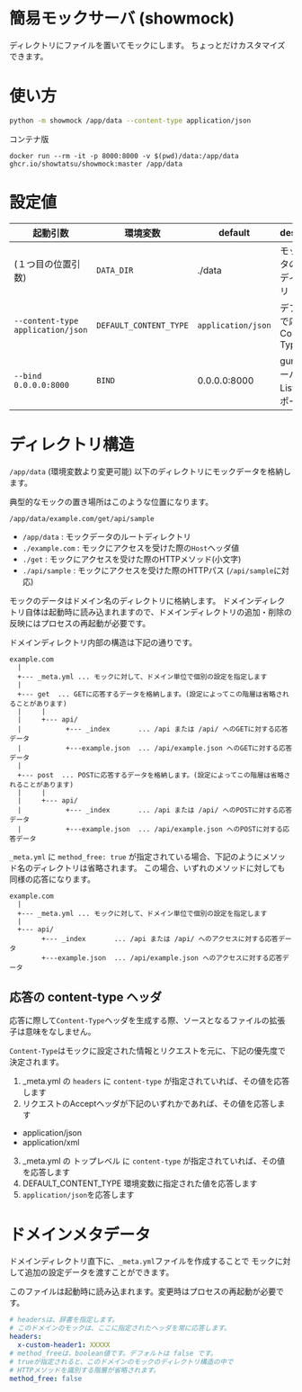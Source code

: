 # 簡易モックサーバ (showmock)

ディレクトリにファイルを置いてモックにします。
ちょっとだけカスタマイズできます。

# 使い方

```sh
python -m showmock /app/data --content-type application/json
```

コンテナ版

```
docker run --rm -it -p 8000:8000 -v $(pwd)/data:/app/data ghcr.io/showtatsu/showmock:master /app/data
```


# 設定値

| 起動引数  | 環境変数    | default          | description                  |
| --------- | -------------------- | ---------------- | ---------------------------- |
| (１つ目の位置引数) | `DATA_DIR`    | ./data         | モックデータのルートディレクトリ |
| `--content-type application/json`  | `DEFAULT_CONTENT_TYPE` | `application/json` | デフォルトで応答するContent-Type |
| `--bind 0.0.0.0:8000` | `BIND`     | 0.0.0.0:8000   | gunicornサーバがListenするポート |

# ディレクトリ構造

`/app/data` (環境変数より変更可能) 以下のディレクトリにモックデータを格納します。

典型的なモックの置き場所はこのような位置になります。

`/app/data/example.com/get/api/sample`

- `/app/data`   : モックデータのルートディレクトリ
- `./example.com` : モックにアクセスを受けた際の`Host`ヘッダ値
- `./get`         : モックにアクセスを受けた際のHTTPメソッド(小文字)
- `./api/sample` : モックにアクセスを受けた際のHTTPパス (`/api/sample`に対応)

モックのデータはドメイン名のディレクトリに格納します。
ドメインディレクトリ自体は起動時に読み込まれますので、ドメインディレクトリの追加・削除の反映にはプロセスの再起動が必要です。

ドメインディレクトリ内部の構造は下記の通りです。

```
example.com
  |
  +--- _meta.yml ... モックに対して、ドメイン単位で個別の設定を指定します
  |
  +--- get  ... GETに応答するデータを格納します。(設定によってこの階層は省略されることがあります)
  |     |
  |     +--- api/
  |           +--- _index       ... /api または /api/ へのGETに対する応答データ
  |           +---example.json  ... /api/example.json へのGETに対する応答データ
  |
  +--- post  ... POSTに応答するデータを格納します。(設定によってこの階層は省略されることがあります)
  |     |
  |     +--- api/
  |           +--- _index       ... /api または /api/ へのPOSTに対する応答データ
  |           +---example.json  ... /api/example.json へのPOSTに対する応答データ
```

`_meta.yml` に `method_free: true` が指定されている場合、下記のようにメソッド名のディレクトリは省略されます。
この場合、いずれのメソッドに対しても同様の応答になります。

```
example.com
  |
  +--- _meta.yml ... モックに対して、ドメイン単位で個別の設定を指定します
  |
  +--- api/
        +--- _index       ... /api または /api/ へのアクセスに対する応答データ
        +---example.json  ... /api/example.json へのアクセスに対する応答データ
```


## 応答の content-type ヘッダ

応答に際して`Content-Type`ヘッダを生成する際、ソースとなるファイルの拡張子は意味をなしません。

`Content-Type`はモックに設定された情報とリクエストを元に、下記の優先度で決定されます。

1. _meta.yml の `headers` に `content-type` が指定されていれば、その値を応答します
2. リクエストのAcceptヘッダが下記のいずれかであれば、その値を応答します
  - application/json
  - application/xml
3. _meta.yml の トップレベル に `content-type` が指定されていれば、その値を応答します
4. DEFAULT_CONTENT_TYPE 環境変数に指定された値を応答します
5. `application/json`を応答します



# ドメインメタデータ

ドメインディレクトリ直下に、`_meta.yml`ファイルを作成することで
モックに対して追加の設定データを渡すことができます。

このファイルは起動時に読み込まれます。変更時はプロセスの再起動が必要です。

```yml
# headersは、辞書を指定します。
# このドメインのモックは、ここに指定されたヘッダを常に応答します。
headers:
  x-custom-header1: XXXXX
# method_freeは、boolean値です。デフォルトは false です。
# trueが指定されると、このドメインのモックのディレクトリ構造の中で
# HTTPメソッドを識別する階層が省略されます。
method_free: false
```
